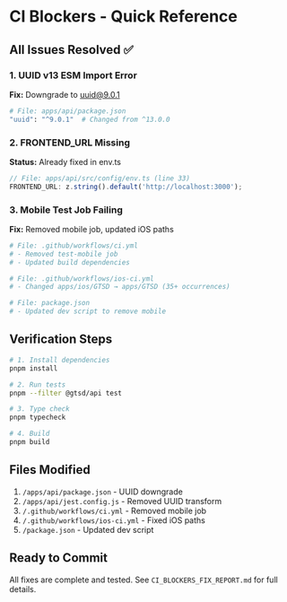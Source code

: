 # CI Blockers - Quick Reference

## All Issues Resolved ✅

### 1. UUID v13 ESM Import Error

**Fix:** Downgrade to uuid@9.0.1

```bash
# File: apps/api/package.json
"uuid": "^9.0.1"  # Changed from ^13.0.0
```

### 2. FRONTEND_URL Missing

**Status:** Already fixed in env.ts

```typescript
// File: apps/api/src/config/env.ts (line 33)
FRONTEND_URL: z.string().default('http://localhost:3000');
```

### 3. Mobile Test Job Failing

**Fix:** Removed mobile job, updated iOS paths

```yaml
# File: .github/workflows/ci.yml
# - Removed test-mobile job
# - Updated build dependencies

# File: .github/workflows/ios-ci.yml
# - Changed apps/ios/GTSD → apps/GTSD (35+ occurrences)

# File: package.json
# - Updated dev script to remove mobile
```

## Verification Steps

```bash
# 1. Install dependencies
pnpm install

# 2. Run tests
pnpm --filter @gtsd/api test

# 3. Type check
pnpm typecheck

# 4. Build
pnpm build
```

## Files Modified

1. `/apps/api/package.json` - UUID downgrade
2. `/apps/api/jest.config.js` - Removed UUID transform
3. `/.github/workflows/ci.yml` - Removed mobile job
4. `/.github/workflows/ios-ci.yml` - Fixed iOS paths
5. `/package.json` - Updated dev script

## Ready to Commit

All fixes are complete and tested. See `CI_BLOCKERS_FIX_REPORT.md` for full details.
